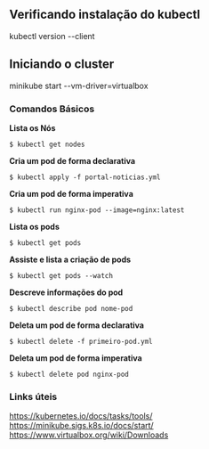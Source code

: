 ## Verificando instalação do kubectl

kubectl version --client


## Iniciando o cluster

minikube start --vm-driver=virtualbox


### Comandos Básicos

**Lista os Nós**

`$ kubectl get nodes`

**Cria um pod de forma declarativa**

`$ kubectl apply -f portal-noticias.yml`

**Cria um pod de forma imperativa**

`$ kubectl run nginx-pod --image=nginx:latest`

**Lista os pods**

`$ kubectl get pods`

**Assiste e lista a criação de pods**

`$ kubectl get pods --watch`

**Descreve informações do pod**

`$ kubectl describe pod nome-pod`

**Deleta um pod de forma declarativa**

`$ kubectl delete -f primeiro-pod.yml`

**Deleta um pod de forma imperativa**

`$ kubectl delete pod nginx-pod`



### Links úteis

https://kubernetes.io/docs/tasks/tools/
https://minikube.sigs.k8s.io/docs/start/
https://www.virtualbox.org/wiki/Downloads
